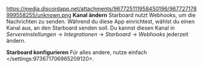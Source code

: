 https://media.discordapp.net/attachments/967725111958450196/967727178999558255/unknown.png
**Kanal ändern**
Starboard nutzt Webhooks, um die Nachrichten zu senden. Während du diese App einrichtest, wählst du einen  Kanal aus, an den Starboard senden soll.
Du kannst diesen Kanal in  *Servereinstellungen* -> *Integrationen* -> *Starboard* -> *Webhooks* jederzeit ändern.

**Starboard konfigurieren**
Für alles andere, nutze einfach </settings:973671706965209120>.
